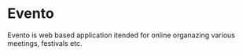 # Evento
Evento is web based application itended for online organazing  various meetings, festivals etc.
